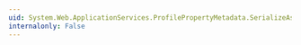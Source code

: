 ```yaml
---
uid: System.Web.ApplicationServices.ProfilePropertyMetadata.SerializeAs
internalonly: False
---
```

